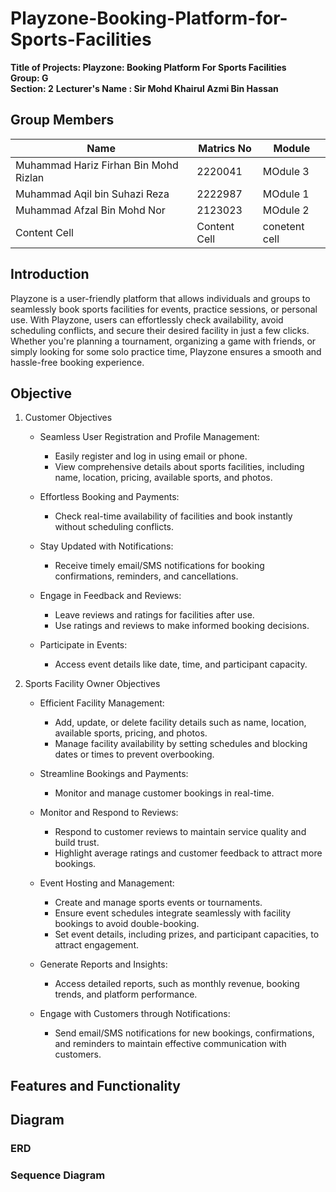 
# Playzone-Booking-Platform-for-Sports-Facilities  
**Title of Projects: Playzone: Booking Platform For Sports Facilities**  
**Group: G**  
**Section: 2**
**Lecturer's Name : Sir Mohd Khairul Azmi Bin Hassan**  


## Group Members
| Name  | Matrics No | Module |
| ------------- | ------------- | ------------- |
| Muhammad Hariz Firhan Bin Mohd Rizlan  | 2220041  | MOdule 3 |
| Muhammad Aqil bin Suhazi Reza  | 2222987  | MOdule 1 |
| Muhammad Afzal Bin Mohd Nor  | 2123023  | MOdule 2 |
| Content Cell  | Content Cell  | conetent cell |


## Introduction  
Playzone is a user-friendly platform that allows individuals and groups to seamlessly book sports facilities for events, practice sessions, or personal use. With Playzone, users can effortlessly check availability, avoid scheduling conflicts, and secure their desired facility in just a few clicks. Whether you're planning a tournament, organizing a game with friends, or simply looking for some solo practice time, Playzone ensures a smooth and hassle-free booking experience.  

## Objective  
1. Customer Objectives
    - Seamless User Registration and Profile Management:
        - Easily register and log in using email or phone.
        - View comprehensive details about sports facilities, including name, location, pricing, available sports, and photos.

    - Effortless Booking and Payments:
        - Check real-time availability of facilities and book instantly without scheduling conflicts.

    - Stay Updated with Notifications:
        - Receive timely email/SMS notifications for booking confirmations, reminders, and cancellations.

    - Engage in Feedback and Reviews:
        - Leave reviews and ratings for facilities after use.
        - Use ratings and reviews to make informed booking decisions.
    - Participate in Events:
        - Access event details like date, time, and participant capacity.

2. Sports Facility Owner Objectives
    - Efficient Facility Management:
        - Add, update, or delete facility details such as name, location, available sports, pricing, and photos.
        - Manage facility availability by setting schedules and blocking dates or times to prevent overbooking.

    - Streamline Bookings and Payments:
        - Monitor and manage customer bookings in real-time.

    - Monitor and Respond to Reviews:
        - Respond to customer reviews to maintain service quality and build trust.
        - Highlight average ratings and customer feedback to attract more bookings.

    - Event Hosting and Management:
        - Create and manage sports events or tournaments.
        - Ensure event schedules integrate seamlessly with facility bookings to avoid double-booking.
        - Set event details, including prizes, and participant capacities, to attract engagement.

    - Generate Reports and Insights:
        - Access detailed reports, such as monthly revenue, booking trends, and platform performance.
    
    - Engage with Customers through Notifications:
        - Send email/SMS notifications for new bookings, confirmations, and reminders to maintain effective communication with customers.
      
    
## Features and Functionality  
## Diagram  
### ERD
### Sequence Diagram

